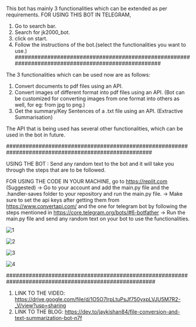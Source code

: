 This bot has mainly 3 functionalities which can be extended as per requirements.
FOR USING THIS BOT IN TELEGRAM,
  1. Go to search bar.
  2. Search for jk2000_bot.
  3. click on start.
  4. Follow the instructions of the bot.(select the functionalities you want to use.) 
###################################################################################################

The 3 functionalities which can be used now are as follows:
1. Convert documents to pdf files using an API.
2. Convert images of different format into pdf files using an API. (Bot can be customized for converting images from one format into others as well, for eg: from jpg to png.)
3. Get the summary/Key Sentences of a .txt file using an API. (Extractive Summarisation)

The API that is being used has several other functionalities, which can be used in the bot in future.

#####################################################################################################

USING THE BOT : Send any random text to the bot and it will take you through the steps that are to be followed.

FOR USING THE CODE IN YOUR MACHINE, go to https://replit.com (Suggested)
-> Go to your account and add the main.py file and the .handler-saves folder to your repository and run the main.py file.
-> Make sure to set the api keys after getting them from https://www.convertapi.com/ and the one for telegram bot by following the steps mentioned in       https://core.telegram.org/bots/#6-botfather
-> Run the main.py file and send any random text on your bot to use the functionalities.

![1](https://user-images.githubusercontent.com/80626053/125193867-5e37e980-e26c-11eb-94aa-aa1bf90500ed.png)

![2](https://user-images.githubusercontent.com/80626053/125193903-84f62000-e26c-11eb-8b6c-26bd5606aa23.png)

![3](https://user-images.githubusercontent.com/80626053/125193908-89223d80-e26c-11eb-8acb-11920d33b878.png)

![4](https://user-images.githubusercontent.com/80626053/125193910-8c1d2e00-e26c-11eb-8c52-1ce8cc5ca76f.png)

######################################################################################################

1. LINK TO THE VIDEO: https://drive.google.com/file/d/1O5O7lrpLtuPsJf750yxpLVJU5M7R2-_V/view?usp=sharing
2. LINK TO THE BLOG: https://dev.to/jaykishan84/file-conversion-and-text-summarization-bot-n7f
